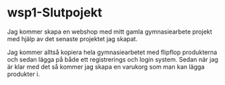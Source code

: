 # wsp1-Slutpojekt

Jag kommer skapa en  webshop med mitt gamla gymnasiearbete projekt med hjälp av det senaste projektet jag skapat.

Jag kommer alltså kopiera hela gymnasiearbetet med flipflop produkterna och sedan lägga på både ett registrerings och login system. Sedan när jag är klar med det så kommer jag skapa en varukorg som man kan lägga produkter i.